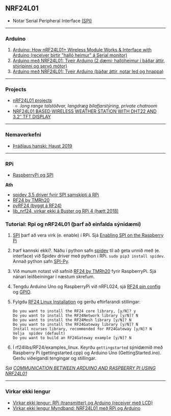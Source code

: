 ## NRF24L01 
- Notar Serial Peripheral Interface [(SPI)](https://github.com/VESM3/Kennarar/blob/master/Samskipti/SPI.md)

---

### Arduino

1. [Arduino: How nRF24L01+ Wireless Module Works & Interface with Arduino (receiver birtir "halló heimur" á Serial monitor)](https://lastminuteengineers.com/nrf24l01-arduino-wireless-communication/)
1. [Arduino með NRF24L01: Tveir Arduino (2 dæmi; hallóheimur í báðar áttir, stýripinni og servó mótor)](https://howtomechatronics.com/tutorials/arduino/arduino-wireless-communication-nrf24l01-tutorial/)
1. [Arduino með NRF24L01: Tveir Arduino (báðar áttir, notar led og hnappa)](https://www.instructables.com/id/Arduino-and-NRF24L01/)

---

### Projects

- [nRF24L01 projects](https://circuitdigest.com/tags/nrf24l01)
  - _long range talstöðvar, langdræg bílafjarstýring, private chatroom_
- [NRF24L01 BASED WIRELESS WEATHER STATION WITH DHT22 AND 3.2″ TFT DISPLAY](https://www.electronics-lab.com/project/nrf24l01-based-wireless-weather-station/)

---

### Nemaverkefni 

- [Þráðlaus hanski: Haust 2019](http://tolvubraut.is/FORR3FV-Vor19-Glove/iframe.html)

---

### RPi 
- [RaspberryPi og SPI](https://www.raspberrypi.org/documentation/hardware/raspberrypi/spi/README.md)


**Ath**
- [spidev 3.5 driver fyrir SPI samskipti á RPi](https://pypi.org/project/spidev/) 
- [RF24 by TMRh20](https://github.com/nRF24/RF24)
- [pyRF24 (byggt á RF24)](https://github.com/ChienDesEnfers/RF24)
- [lib_nrf24, virkar ekki á Buster og RPi 4 (hætt 2018)](https://github.com/BLavery/lib_nrf24)


### Tutorial: Rpi og nRF24L01 (þarf að einfalda sýnidæmi)

1. [SPI](https://www.raspberrypi.org/documentation/hardware/raspberrypi/spi/README.md)
 þarf að vera virk (e. enable) í RPi. Sjá [Enabling SPI on the Raspberry Pi](https://pimylifeup.com/raspberry-pi-spi/)

1. Þarf kannski ekki?. Náðu í python safn [spidev](https://pypi.org/project/spidev/) til að geta unnið með (e. interface) við Spidev driver með python í RPi. `sudo pip3 install spidev`.  Annað python safn [SPI-Py](https://github.com/lthiery/SPI-Py).

1. Við munum notast við safnið [RF24 by TMRh20](https://github.com/nRF24/RF24) fyrir RaspberryPi. Sjá nánari leiðbeiningar í næstum skrefum.

1. Tengdu Arduino Uno og RaspberryPi við nRFL024, sjá [RF24 pin config](http://tmrh20.github.io/RF24/RPi.html) og [GPIO](https://www.raspberrypi.org/documentation/usage/gpio/).

1. Fylgdu [RF24 Linux Installation](http://tmrh20.github.io/RF24/Linux.html) og gerðu eftirfarandi stillingar:

    ```
    Do you want to install the RF24 core library, [y/N]? y
    Do you want to install the RF24Network library [y/N]? N
    Do you want to install the RF24Mesh library [y/N]? N
    Do you want to install the RF24Gateway library [y/N]? N
    Install ncurses library, recommended for RF24Gateway [y/N]? N
    Velja  spidev (default)
    Do you want to build an RF24Gateway example [y/N]? N
    ```

1. Í rf24libs/RF24/examples_linux. Keyrðu `gettingstarted` sýnidæmið með Raspberry Pi (gettingstarted.cpp) og Arduino Uno (GettingStarted.ino). Gerðu viðeigandi tengingar og stillingar. 


_Sjá [COMMUNICATION BETWEEN ARDUINO AND RASPBERRY PI USING NRF24L01](https://medium.com/@anujdev11/communication-between-arduino-and-raspberry-pi-using-nrf24l01-818687f7f363)_

---

### Virkar ekki lengur
- [Virkar ekki lengur: RPi (transmitter) og Arduino (receiver með LCD)](https://circuitdigest.com/microcontroller-projects/wireless-rf-communication-between-arduino-and-raspberry-pi-using-nrf24l01)
- [Virkar ekki lengur Myndband: NRF24L01 með RPi og Arduino](https://www.youtube.com/watch?v=_68f-yp63ds)


